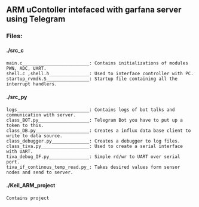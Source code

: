 ## ARM uContoller intefaced with garfana server using Telegram
### Files:
#### ./src_c
	main.c_________________________: Contains initializations of modules PWN, ADC, UART. 
	shell.c ,shell.h_______________: Used to interface controller with PC.
	startup_rvmdk.S________________: Startup file containing all the interrupt handlers.
#### ./src_py
	logs___________________________: Contains logs of bot talks and communication with server.
	class_BOT.py___________________: Telegram Bot you have to put up a token to this.
	class_DB.py____________________: Creates a influx data base client to write to data source.
	class_debugger.py______________: Creates a debugger to log files.
	class_tiva.py__________________: Used to create a serial interface with UART.
	tiva_debug_IF.py_______________: Simple rd/wr to UART over serial port.
	tiva_if_continous_temp_read.py_: Takes desired values form sensor nodes and send to server.

#### ./Keil_ARM_project
	Contains project
